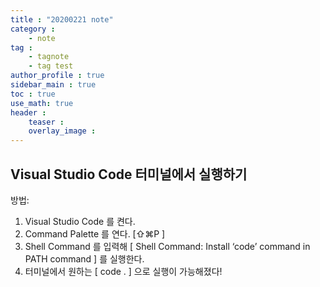 ```yaml
---
title : "20200221 note"
category : 
    - note
tag : 
    - tagnote
    - tag test
author_profile : true
sidebar_main : true
toc : true
use_math: true
header :
    teaser : 
    overlay_image : 
---
```


## Visual Studio Code 터미널에서 실행하기
<!--
### hello
#### hell
$$hello$$
$hloe$
-->
방법:
1. Visual Studio Code 를 켠다.
2. Command Palette 를 연다. [⇧⌘P ]
3. Shell Command 를 입력해 [ Shell Command: Install ‘code’ command in PATH command ] 를 실행한다.
4. 터미널에서 원하는 [ code . ] 으로 실행이 가능해졌다!